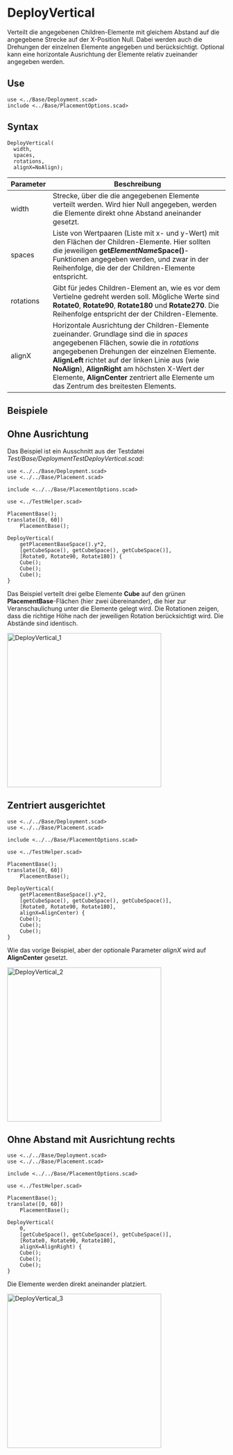 # DeployVertical
Verteilt die angegebenen Children-Elemente mit gleichem Abstand auf die angegebene Strecke auf der X-Position Null. Dabei werden auch die Drehungen der einzelnen Elemente angegeben und berücksichtigt. Optional kann eine horizontale Ausrichtung der Elemente relativ zueinander angegeben werden.

## Use
<pre><code>use &lt;../Base/Deployment.scad&gt;
include &lt;../Base/PlacementOptions.scad&gt;</pre></code>

## Syntax
<pre><code>DeployVertical(
  width, 
  spaces, 
  rotations,
  alignX=NoAlign);
</pre></code>

| Parameter | Beschreibung |
| ------ | ------ |
| width | Strecke, über die die angegebenen Elemente verteilt werden. Wird hier Null angegeben, werden die Elemente direkt ohne Abstand aneinander gesetzt. |
| spaces| Liste von Wertpaaren (Liste mit x- und y-Wert) mit den Flächen der Children-Elemente. Hier sollten die jeweiligen __get*ElementName*Space()__-Funktionen angegeben werden, und zwar in der Reihenfolge, die der der Children-Elemente entspricht. |
| rotations | Gibt für jedes Children-Element an, wie es vor dem Vertielne gedreht werden soll. Mögliche Werte sind __Rotate0__, __Rotate90__, __Rotate180__ und __Rotate270__. Die Reihenfolge entspricht der der Children-Elemente. |
| alignX | Horizontale Ausrichtung der Children-Elemente zueinander. Grundlage sind die in *spaces* angegebenen Flächen, sowie die in *rotations* angegebenen Drehungen der einzelnen Elemente. __AlignLeft__ richtet auf der linken Linie aus (wie __NoAlign__), __AlignRight__ am höchsten X-Wert der Elemente, __AlignCenter__ zentriert alle Elemente um das Zentrum des breitesten Elements. |

## Beispiele

## Ohne Ausrichtung
Das Beispiel ist ein Ausschnitt aus der Testdatei *Test/Base/DeploymentTestDeployVertical.scad*:

<pre><code>use <../../Base/Deployment.scad>
use <../../Base/Placement.scad>

include <../../Base/PlacementOptions.scad>

use <../TestHelper.scad>

PlacementBase();
translate([0, 60])
    PlacementBase();

DeployVertical(
    getPlacementBaseSpace().y*2, 
    [getCubeSpace(), getCubeSpace(), getCubeSpace()],
    [Rotate0, Rotate90, Rotate180]) {
    Cube();
    Cube();
    Cube();
}</pre></code>

Das Beispiel verteilt drei gelbe Elemente __Cube__ auf den grünen __PlacementBase__-Flächen (hier zwei übereinander), die hier zur Veranschaulichung unter die Elemente gelegt wird. Die Rotationen zeigen, dass die richtige Höhe nach der jeweiligen Rotation berücksichtigt wird. Die Abstände sind identisch.

<img width="355" alt="DeployVertical_1" src="https://user-images.githubusercontent.com/48654609/168467555-2a7ccd27-dc2c-4b1e-8259-e709bb630922.png">

## Zentriert ausgerichtet

<pre><code>use <../../Base/Deployment.scad>
use <../../Base/Placement.scad>

include <../../Base/PlacementOptions.scad>

use <../TestHelper.scad>

PlacementBase();
translate([0, 60])
    PlacementBase();

DeployVertical(
    getPlacementBaseSpace().y*2, 
    [getCubeSpace(), getCubeSpace(), getCubeSpace()],
    [Rotate0, Rotate90, Rotate180],
    alignX=AlignCenter) {
    Cube();
    Cube();
    Cube();
}</pre></code>

Wie das vorige Beispiel, aber der optionale Parameter *alignX* wird auf __AlignCenter__ gesetzt.

<img width="355" alt="DeployVertical_2" src="https://user-images.githubusercontent.com/48654609/168467597-172d0b64-d9ca-4851-8df3-c1058f34661b.png">

## Ohne Abstand mit Ausrichtung rechts

<pre><code>use <../../Base/Deployment.scad>
use <../../Base/Placement.scad>

include <../../Base/PlacementOptions.scad>

use <../TestHelper.scad>

PlacementBase();
translate([0, 60])
    PlacementBase();

DeployVertical(
    0, 
    [getCubeSpace(), getCubeSpace(), getCubeSpace()],
    [Rotate0, Rotate90, Rotate180],
    alignX=AlignRight) {
    Cube();
    Cube();
    Cube();
}</pre></code>

Die Elemente werden direkt aneinander platziert.

<img width="355" alt="DeployVertical_3" src="https://user-images.githubusercontent.com/48654609/168467660-d6692209-38fc-4727-a96b-7560928f9945.png">

